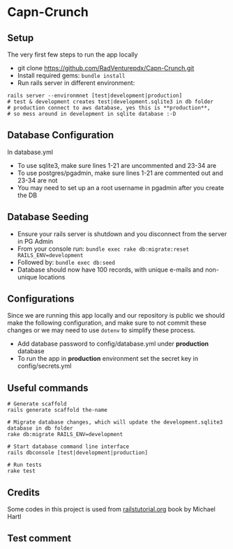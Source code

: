 # Capn-Crunch

## Setup
The very first few steps to run the app locally
- git clone https://github.com/RadVenturepdx/Capn-Crunch.git
- Install required gems: ```bundle install ```
- Run rails server in different environment:
```shell
rails server --environmnet [test|development|production]
# test & development creates test|development.sqlite3 in db folder
# production connect to aws database, yes this is **production**,
# so mess around in development in sqlite database :-D
```
## Database Configuration
In database.yml
- To use sqlite3, make sure lines 1-21 are uncommented and 23-34 are
- To use postgres/pgadmin, make sure lines 1-21 are commented out and 23-34 are not
- You may need to set up an a root username in pgadmin after you create the DB

## Database Seeding
- Ensure your rails server is shutdown and you disconnect from the server in PG Admin
- From your console run: ```bundle exec rake db:migrate:reset RAILS_ENV=development```
- Followed by: ```bundle exec db:seed```
- Database should now have 100 records, with unique e-mails and non-unique locations


## Configurations
Since we are running this app locally and our repository is public we should make the following configuration, and make sure to not commit these changes or we may need to use ```dotenv``` to simplify these process.


- Add database password to config/database.yml under **production** database
- To run the app in **production** environment set the secret key in config/secrets.yml


## Useful commands
```shell
# Generate scaffold
rails generate scaffold the-name

# Migrate database changes, which will update the development.sqlite3 database in db folder
rake db:migrate RAILS_ENV=development

# Start database command line interface
rails dbconsole [test|development|production]

# Run tests
rake test
```

## Credits
Some codes in this project is used from [railstutorial.org](https://www.railstutorial.org/book) book by Michael Hartl
## Test comment